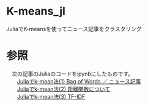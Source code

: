 # K-means_jl
JuliaでK-meansを使ってニュース記事をクラスタリング

# 参照
　次の記事のJuliaのコードをipynbにしたものです。  
　　[Juliaでk-mean法(1) Bag of Words ／ ニュース記事](https://leadinge.co.jp/julialang/2022/07/13/k-means1/)  
　　[Juliaでk-mean法(2) 距離関数について](https://leadinge.co.jp/julialang/2022/07/24/k-means2/)  
　　[Juliaでk-mean法(3) TF-IDF](https://leadinge.co.jp/julialang/2022/07/26/k-mean3/)  
  
